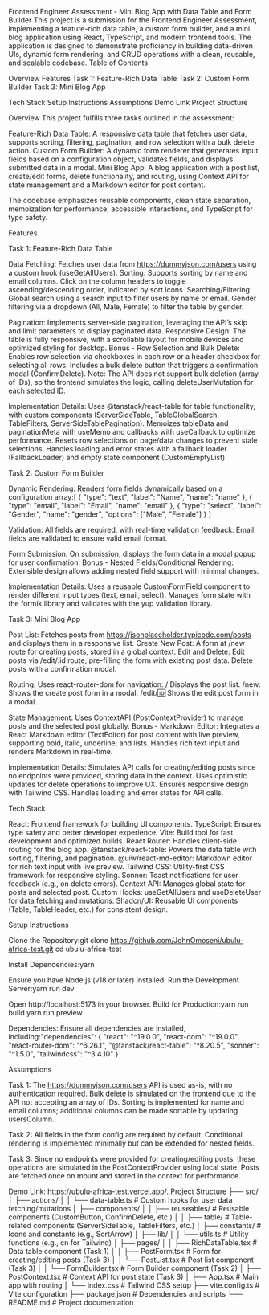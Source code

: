Frontend Engineer Assessment - Mini Blog App with Data Table and Form Builder
This project is a submission for the Frontend Engineer Assessment, implementing a feature-rich data table, a custom form builder, and a mini blog application using React, TypeScript, and modern frontend tools. The application is designed to demonstrate proficiency in building data-driven UIs, dynamic form rendering, and CRUD operations with a clean, reusable, and scalable codebase.
Table of Contents

Overview
Features
Task 1: Feature-Rich Data Table
Task 2: Custom Form Builder
Task 3: Mini Blog App

Tech Stack
Setup Instructions
Assumptions
Demo Link
Project Structure

Overview
This project fulfills three tasks outlined in the assessment:

Feature-Rich Data Table: A responsive data table that fetches user data, supports sorting, filtering, pagination, and row selection with a bulk delete action.
Custom Form Builder: A dynamic form renderer that generates input fields based on a configuration object, validates fields, and displays submitted data in a modal.
Mini Blog App: A blog application with a post list, create/edit forms, delete functionality, and routing, using Context API for state management and a Markdown editor for post content.

The codebase emphasizes reusable components, clean state separation, memoization for performance, accessible interactions, and TypeScript for type safety.

Features

Task 1: Feature-Rich Data Table

Data Fetching: Fetches user data from https://dummyjson.com/users using a custom hook (useGetAllUsers).
Sorting: Supports sorting by name and email columns. Click on the column headers to toggle ascending/descending order, indicated by sort icons.
Searching/Filtering:
Global search using a search input to filter users by name or email.
Gender filtering via a dropdown (All, Male, Female) to filter the table by gender.

Pagination: Implements server-side pagination, leveraging the API’s skip and limit parameters to display paginated data.
Responsive Design: The table is fully responsive, with a scrollable layout for mobile devices and optimized styling for desktop.
Bonus - Row Selection and Bulk Delete:
Enables row selection via checkboxes in each row or a header checkbox for selecting all rows.
Includes a bulk delete button that triggers a confirmation modal (ConfirmDelete). Note: The API does not support bulk deletion (array of IDs), so the frontend simulates the logic, calling deleteUserMutation for each selected ID.

Implementation Details:
Uses @tanstack/react-table for table functionality, with custom components (ServerSideTable, TableGlobalSearch, TableFilters, ServerSideTablePagination).
Memoizes tableData and paginationMeta with useMemo and callbacks with useCallback to optimize performance.
Resets row selections on page/data changes to prevent stale selections.
Handles loading and error states with a fallback loader (FallbackLoader) and empty state component (CustomEmptyList).

Task 2: Custom Form Builder

Dynamic Rendering: Renders form fields dynamically based on a configuration array:[
{ "type": "text", "label": "Name", "name": "name" },
{ "type": "email", "label": "Email", "name": "email" },
{ "type": "select", "label": "Gender", "name": "gender", "options": ["Male", "Female"] }
]

Validation:
All fields are required, with real-time validation feedback.
Email fields are validated to ensure valid email format.

Form Submission: On submission, displays the form data in a modal popup for user confirmation.
Bonus - Nested Fields/Conditional Rendering:
Extensible design allows adding nested field support with minimal changes.

Implementation Details:
Uses a reusable CustomFormField component to render different input types (text, email, select).
Manages form state with the formik library and validates with the yup validation library.

Task 3: Mini Blog App

Post List: Fetches posts from https://jsonplaceholder.typicode.com/posts and displays them in a responsive list.
Create New Post: A form at /new route for creating posts, stored in a global context.
Edit and Delete:
Edit posts via /edit/:id route, pre-filling the form with existing post data.
Delete posts with a confirmation modal.

Routing: Uses react-router-dom for navigation:
/ Displays the post list.
/new: Shows the create post form in a modal.
/edit/:id: Shows the edit post form in a modal.

State Management: Uses ContextAPI (PostContextProvider) to manage posts and the selected post globally.
Bonus - Markdown Editor:
Integrates a React Markdown editor (TextEditor) for post content with live preview, supporting bold, italic, underline, and lists.
Handles rich text input and renders Markdown in real-time.

Implementation Details:
Simulates API calls for creating/editing posts since no endpoints were provided, storing data in the context.
Uses optimistic updates for delete operations to improve UX.
Ensures responsive design with Tailwind CSS.
Handles loading and error states for API calls.

Tech Stack

React: Frontend framework for building UI components.
TypeScript: Ensures type safety and better developer experience.
Vite: Build tool for fast development and optimized builds.
React Router: Handles client-side routing for the blog app.
@tanstack/react-table: Powers the data table with sorting, filtering, and pagination.
@uiw/react-md-editor: Markdown editor for rich text input with live preview.
Tailwind CSS: Utility-first CSS framework for responsive styling.
Sonner: Toast notifications for user feedback (e.g., on delete errors).
Context API: Manages global state for posts and selected post.
Custom Hooks: useGetAllUsers and useDeleteUser for data fetching and mutations.
Shadcn/UI: Reusable UI components (Table, TableHeader, etc.) for consistent design.

Setup Instructions

Clone the Repository:git clone https://github.com/JohnOmoseni/ubulu-africa-test.git
cd ubulu-africa-test

Install Dependencies:yarn

Ensure you have Node.js (v18 or later) installed.
Run the Development Server:yarn run dev

Open http://localhost:5173 in your browser.
Build for Production:yarn run build
yarn run preview

Dependencies:
Ensure all dependencies are installed, including:"dependencies": {
"react": "^19.0.0",
"react-dom": "^19.0.0",
"react-router-dom": "^6.26.1",
"@tanstack/react-table": "^8.20.5",
"sonner": "^1.5.0",
"tailwindcss": "^3.4.10"
}

Assumptions

Task 1:
The https://dummyjson.com/users API is used as-is, with no authentication required.
Bulk delete is simulated on the frontend due to the API not accepting an array of IDs.
Sorting is implemented for name and email columns; additional columns can be made sortable by updating usersColumn.

Task 2:
All fields in the form config are required by default.
Conditional rendering is implemented minimally but can be extended for nested fields.

Task 3:
Since no endpoints were provided for creating/editing posts, these operations are simulated in the PostContextProvider using local state.
Posts are fetched once on mount and stored in the context for performance.

Demo Link: https://ubulu-africa-test.vercel.app/.
Project Structure
├── src/
│ ├── actions/
│ │ └── data-table.ts # Custom hooks for user data fetching/mutations
│ ├── components/
│ │ ├── reuseables/ # Reusable components (CustomButton, ConfirmDelete, etc.)
│ │ ├── table/ # Table-related components (ServerSideTable, TableFilters, etc.)
│ ├── constants/ # Icons and constants (e.g., SortArrow)
│ ├── lib/
│ │ └── utils.ts # Utility functions (e.g., cn for Tailwind)
│ ├── pages/
│ │ ├── RichDataTable.tsx # Data table component (Task 1)
│ │ ├── PostForm.tsx # Form for creating/editing posts (Task 3)
│ │ └── PostList.tsx # Post list component (Task 3)
│ │ └── FormBuilder.tsx # Form Builder component (Task 2)
│ ├── PostContext.tsx # Context API for post state (Task 3)
│ ├── App.tsx # Main app with routing
│ └── index.css # Tailwind CSS setup
├── vite.config.ts # Vite configuration
├── package.json # Dependencies and scripts
└── README.md # Project documentation
